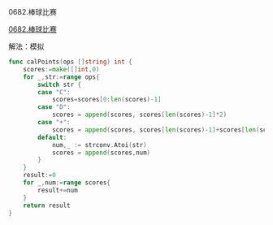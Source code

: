 0682.棒球比赛

[0682.棒球比赛](https://leetcode-cn.com/problems/baseball-game/)

解法：模拟

```go
func calPoints(ops []string) int {
	scores:=make([]int,0)
	for _,str:=range ops{
		switch str {
		case "C":
			scores=scores[0:len(scores)-1]
		case "D":
			scores = append(scores, scores[len(scores)-1]*2)
		case "+":
			scores = append(scores, scores[len(scores)-1]+scores[len(scores)-2])
		default:
			num,_ := strconv.Atoi(str)
			scores = append(scores,num)
		}
	}
	result:=0
	for _,num:=range scores{
		result+=num
	}
	return result
}
```
